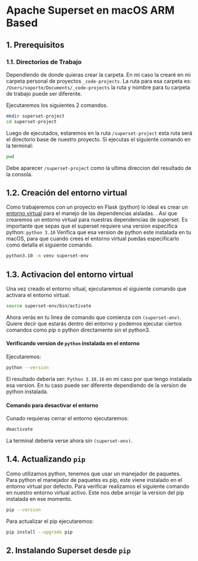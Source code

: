# Apache Superset en macOS ARM Based


## 1. Prerequisitos
### 1.1. Directorios de Trabajo

Dependiendo de donde quieras crear la carpeta. En mi caso la crearé en mi carpeta personal de proyectos `_code-projects`. La ruta para esa carpeta es: `/Users/soporte/Documents/_code-projects` la ruta y nombre para tu carpeta de trabajo puede ser diferente.

Ejecutaremos los siguientes 2 comandos.

```sh
mkdir superset-project  
cd superset-project
```
Luego de ejecutados, estaremos en la ruta `/superset-project` esta ruta será el directorio base de nuestro proyecto. Si ejecutas el siguiente comando en la terminal:
```sh
pwd
```
Debe aparecer `/superset-project` como la ultima direccion del resultado de la consola.


## 1.2. Creación del entorno virtual

Como trabajeremos con un proyecto en Flask (python) lo ideal es crear un [entorno virtual](https://docs.python.org/es/3/tutorial/venv.html#introduction) para el manejo de las dependencias aisladas. . Asi que crearemos un entorno virtual para nuestras dependencias de superset. Es importante que sepas que el superset requiere una version especifica python: `python 3.10` Verifica que esa version de python este instalada en tu macOS, para que cuando crees el entorno virtual puedas especificarlo como detalla el siguiente comando. 

```sh
python3.10 -m venv superset-env
```
## 1.3. Activacion del entorno virtual
Una vez creado el entorno vitual, ejecutaremos el siguiente comando que activara el entorno virtual.

```sh
source superset-env/bin/activate
```
Ahora verás en tu linea de comando que comienza con `(superset-env)`. Quiere decir que estarás dentro del entorno y podemos ejecutar ciertos comandos como pip o python directamente sin el python3.

#### Verificando version de `python` instalada en el entorno
Ejecutaremos: 
```sh
python --version
```
El resultado debería ser: `Python 3.10.16` en mi caso por que tengo instalada esa version. En tu caso puede ser diferente dependiendo de la version de python instalada.

#### Comando para desactivar el entorno
Cunado requieras cerrar el entorno ejecutaremos: 
```sh
deactivate
```
La terminal deberia verse ahora sin `(superset-env)`.

## 1.4. Actualizando `pip`
Como utilizamos python, tenemos que usar un manejador de paquetes. Para python el manejador de paquetes es pip, este viene instalado en el entorno virtual por defecto. Para verificar realizamos el siguiente comando en nuestro entorno virtual activo. Este nos debe arrojar la version del pip instalada en ese momento.
```sh
pip --version
```


Para actualizar el pip ejecutaremos:
```sh
pip install --upgrade pip
```

## 2. Instalando Superset desde `pip`
